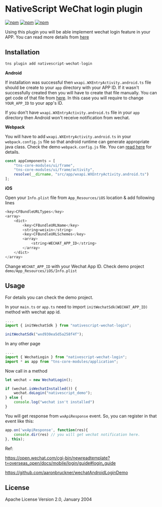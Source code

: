# NativeScript WeChat login plugin

[![npm](https://img.shields.io/npm/v/nativescript-wechat-login.svg)](https://www.npmjs.com/package/nativescript-wechat-login)
[![npm](https://img.shields.io/npm/dt/nativescript-wechat-login.svg?label=npm%20downloads)](https://www.npmjs.com/package/nativescript-wechat-login)
[![npm](https://img.shields.io/npm/dm/nativescript-wechat-login.svg)](https://www.npmjs.com/package/nativescript-wechat-login)

Using this plugin you will be able implement wechat login feature in your APP. You can read more details from [here](https://open.wechat.com/cgi-bin/newreadtemplate?t=overseas_open/docs/mobile/login/guide#login_guide) 


## Installation

```javascript
tns plugin add nativescript-wechat-login
```

**Android**

If installation was successful then `wxapi.WXEntryActivity.android.ts` file should be create to your `app` directory with your APP ID. If it wasn't successfully created then you will have to create that file manually. You can get code of that file from [here](https://github.com/jibon57/nativescript-wechat-login/blob/master/src/wxapi.WXEntryActivity.android.ts). In this case you will require to change `YOUR_APP_ID` to your app's ID. 

If you don't have `wxapi.WXEntryActivity.android.ts` file in your `app` directory then Android won't receive notification from wechat.

**Webpack**

You will have to add `wxapi.WXEntryActivity.android.ts` in your `webpack.config.js` file so that android runtime can generate appropriate java class. Check the demo `webpack.config.js` file. You can [read here](https://docs.nativescript.org/core-concepts/android-runtime/advanced-topics/extend-application-activity#extending-activity) for details.

```javascript
const appComponents = [
    "tns-core-modules/ui/frame",
    "tns-core-modules/ui/frame/activity",
    resolve(__dirname, "src/app/wxapi.WXEntryActivity.android.ts")
];
```

**iOS**

Open your `Info.plist` file from `App_Resources/iOS` location & add following lines

```javascript
<key>CFBundleURLTypes</key>
<array>
	<dict>
		<key>CFBundleURLName</key>
		<string>weixin</string>
		<key>CFBundleURLSchemes</key>
		<array>
			<string>WECHAT_APP_ID</string>
		</array>
	</dict>
</array>
```
Change `WECHAT_APP_ID` with your Wechat App ID. Check demo project `demo/App_Resources/iOS/Info.plist`

## Usage 

For details you can check the demo project.

In your `main.ts` or `app.ts` need to import `initWechatSdk(WECHAT_APP_ID)` method with wechat app id.

```javascript
....
import { initWechatSdk } from "nativescript-wechat-login";

initWechatSdk("wxd930ea5d5a258f4f");
```

In any other page

```javascript
....
import { WechatLogin } from "nativescript-wechat-login";
import * as app from "tns-core-modules/application";
```

Now call in a method

```javascript
let wechat = new WechatLogin();

if (wechat.isWechatInstalled()) {
    wechat.doLogin("nativescript_demo");
} else {
    console.log("wechat isn't installed")
}
```

You will get response from `wxApiResponse` event. So, you can register in that event like this:

```javascript
app.on('wxApiResponse', function(res){
    console.dir(res) // you will get wechat notification here.
}, this);
```


Ref:

https://open.wechat.com/cgi-bin/newreadtemplate?t=overseas_open/docs/mobile/login/guide#login_guide

https://github.com/aaronbruckner/wechatAndroidLoginDemo
    
## License

Apache License Version 2.0, January 2004
